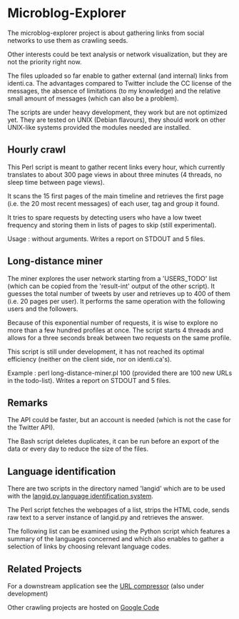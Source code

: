 Microblog-Explorer
==================


The microblog-explorer project is about gathering links from social networks to use them as crawling seeds.

Other interests could be text analysis or network visualization, but they are not the priority right now.

The files uploaded so far enable to gather external (and internal) links from identi.ca. The advantages compared to Twitter include the CC license of the messages, the absence of limitations (to my knowledge) and the relative small amount of messages (which can also be a problem).

The scripts are under heavy development, they work but are not optimized yet. They are tested on UNIX (Debian flavours), they should work on other UNIX-like systems provided the modules needed are installed.


Hourly crawl
------------

This Perl script is meant to gather recent links every hour, which currently translates to about 300 page views in about three minutes (4 threads, no sleep time between page views).

It scans the 15 first pages of the main timeline and retrieves the first page (i.e. the 20 most recent messages) of each user, tag and group it found.

It tries to spare requests by detecting users who have a low tweet frequency and storing them in lists of pages to skip (still experimental).

Usage : without arguments.
Writes a report on STDOUT and 5 files.


Long-distance miner
-------------------

The miner explores the user network starting from a 'USERS_TODO' list (which can be copied from the 'result-int' output of the other script). It guesses the total number of tweets by user and retrieves up to 400 of them (i.e. 20 pages per user). It performs the same operation with the following users and the followers.

Because of this exponential number of requests, it is wise to explore no more than a few hundred profiles at once. The script starts 4 threads and allows for a three seconds break between two requests on the same profile.

This script is still under development, it has not reached its optimal efficiency (neither on the client side, nor on identi.ca's).

Example : perl long-distance-miner.pl 100 (provided there are 100 new URLs in the todo-list).
Writes a report on STDOUT and 5 files.


Remarks
-------

The API could be faster, but an account is needed (which is not the case for the Twitter API).

The Bash script deletes duplicates, it can be run before an export of the data or every day to reduce the size of the files.


Language identification
-----------------------

There are two scripts in the directory named 'langid' which are to be used with the [langid.py language identification system](https://github.com/saffsd/langid.py).

The Perl script fetches the webpages of a list, strips the HTML code, sends raw text to a server instance of langid.py and retrieves the answer.

The following list can be examined using the Python script which features a summary of the languages concerned and which also enables to gather a selection of links by choosing relevant language codes.


Related Projects
--------------

For a downstream application see the [URL compressor](https://github.com/adbar/url-compressor) (also under development)

Other crawling projects are hosted on [Google Code](http://code.google.com/u/114777084812550353886/)
